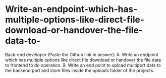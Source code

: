 # Write-an-endpoint-which-has-multiple-options-like-direct-file-download-or-handover-the-file-data-to-
Back-end developer (Paste the Github link in answer):  A. Write an endpoint which has multiple options like direct file download or handover the file data to frontend to do operation.  B. Write an end point to upload multiport data to the backend part and store files inside the uploads folder of the projects.
